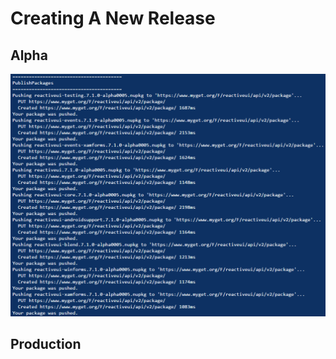 # Creating A New Release

## Alpha

![commits to develop are automatically pushed to MyGet](/images/contributing/commits-to-develop-are-automatically-pushed-to-myget.png)

## Production